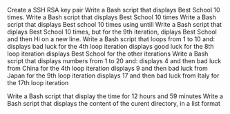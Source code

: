 Create a SSH RSA key pair
Write a Bash script that displays Best School 10 times.
Write a Bash script that displays Best School 10 times
Write a Bash script that displays Best school 10 times using untill
Write a Bash script that diplays Best School 10 times, but for the 9th iteration,
diplays Best School and then Hi on a new line.
Write a Bash script that loops from 1 to 10 and:
		displays bad luck for the 4th loop iteration
		displays good luck for the 8th loop iteration
		displays Best School for the other iterations
Write a Bash script that displays numbers from 1 to 20 and:
		displays 4 and then bad luck from China for the 4th loop iteration
		displays 9 and then bad luck from Japan for the 9th loop iteration
		displays 17 and then bad luck from Italy for the 17th loop iteration

Write a Bash script that display the time for 12 hours and 59 minutes
Write a Bash script that displays the content of the curent directory, in a list format
